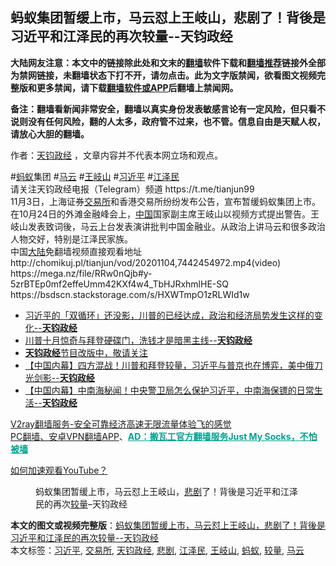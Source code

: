  <h2>蚂蚁集团暂缓上市，马云怼上王岐山，悲剧了！背後是习近平和江泽民的再次较量--天钧政经</h2> <p class="notice"><b>大陆网友注意：本文中的链接除此处和文末的<a href="https://github.com/bannedbook/fanqiang" >翻墙</a>软件下载和<a href="https://github.com/killgcd/justmysocks/blob/master/README.md">翻墙推荐</a>链接外全部为禁网链接，未翻墙状态下打不开，请勿点击。此为文字版禁闻，欲看图文视频完整版和更多禁闻，请下载<a href="https://github.com/bannedbook/fanqiang">翻墙软件或APP</a>后翻墙上禁闻网。</p><p>备注：翻墙看新闻非常安全，翻墙以真实身份发表敏感言论有一定风险，但只看不说则没有任何风险，翻的人太多，政府管不过来，也不管。信息自由是天赋人权，请放心大胆的翻墙。</b></p>  <div class="entry"> <p>作者：<a href="https://www.bannedbook.org/bnews/tag/%e5%a4%a9%e9%92%a7%e6%94%bf%e7%bb%8f/" class="st_tag internal_tag" rel="tag" title="标签 天钧政经 下的日志">天钧政经</a> ，文章内容并不代表本网立场和观点。</p> <figure></figure> <p>#<a href="https://www.bannedbook.org/bnews/tag/%e8%9a%82%e8%9a%81/" class="st_tag internal_tag" rel="tag" title="标签 蚂蚁 下的日志">蚂蚁</a>集团 #<a href="https://www.bannedbook.org/bnews/tag/%e9%a9%ac%e4%ba%91/" class="st_tag internal_tag" rel="tag" title="标签 马云 下的日志">马云</a> #<a href="https://www.bannedbook.org/bnews/tag/%e7%8e%8b%e5%b2%90%e5%b1%b1/" class="st_tag internal_tag" rel="tag" title="标签 王岐山 下的日志">王岐山</a> #<a href="https://www.bannedbook.org/bnews/tag/%e4%b9%a0%e8%bf%91%e5%b9%b3/" class="st_tag internal_tag" rel="tag" title="标签 习近平 下的日志">习近平</a> #<a href="https://www.bannedbook.org/bnews/tag/%e6%b1%9f%e6%b3%bd%e6%b0%91/" class="st_tag internal_tag" rel="tag" title="标签 江泽民 下的日志">江泽民</a><br /> 请关注天钧政经电报（Telegram）频道 https://t.me/tianjun99<br /> 11月3日，上海证券<a href="https://www.bannedbook.org/bnews/tag/%E4%BA%A4%E6%98%93%E6%89%80/" class="st_tag internal_tag" rel="tag" title="标签 交易所 下的日志">交易所</a>和香港交易所纷纷发布公告，宣布暂缓蚂蚁集团上市。在10月24日的外滩金融峰会上，<span class='wp_keywordlink_affiliate'><a href="https://www.bannedbook.org/" title="中国" target="_blank">中国</a></span>国家副主席王岐山以视频方式提出警告。王岐山发表致词後，马云上台发表演讲批判中国金融业。从政治上讲马云和很多政治人物交好，特别是江泽民家族。<br /> 中国<span class='wp_keywordlink_affiliate'><a href="https://www.bannedbook.org/" title="大陆" target="_blank">大陆</a></span>免翻墙视频直接观看地址<br /> http://chomikuj.pl/tianjun/vod/20201104,7442454972.mp4(video)<br /> https://mega.nz/file/RRw0nQjb#y-5zrBTEp0mf2effeUmm42KXf4w4_TbHJRxhmlHE-SQ<br /> https://bsdscn.stackstorage.com/s/HXWTmpO1zRLWId1w</p>  <ul class='op-related-articles' title='相关阅读'> <li><a href='https://www.bannedbook.org/bnews/bannedvideo/20201103/1424707.html' target='_blank'>习近平的「双循环」还没影，川普的已经达成，政治和经济局势发生这样的变化--<b>天钧政经</b></a></li> <li><a href='https://www.bannedbook.org/bnews/bannedvideo/20201027/1421130.html' target='_blank'>川普十月惊奇与拜登硬碟门，洗钱才是暗黑主线--<b>天钧政经</b></a></li> <li><a href='https://www.bannedbook.org/bnews/bannedvideo/20201020/1417213.html' target='_blank'><b>天钧政经</b>节目改版中，敬请关注</a></li> <li><a href='https://www.bannedbook.org/bnews/bannedvideo/20201009/1415510.html' target='_blank'>【中国内幕】四方混战！川普和拜登较量，习近平与普京也在博弈，美中俄刀光剑影--<b>天钧政经</b></a></li> <li><a href='https://www.bannedbook.org/bnews/bannedvideo/20201013/1415505.html' target='_blank'>【中国内幕】中南海秘闻！中央警卫局怎么保护习近平，中南海保镖的日常生活--<b>天钧政经</b></a></li> </ul> <p class="texttj"> <a href="https://www.bannedbook.org/forum23/topic22702.html" target="_blank">V2ray翻墙服务-安全可靠经济高速无限流量体验飞的感觉</a><br/> <a href="https://github.com/bannedbook/fanqiang/wiki/%E7%A6%81%E9%97%BB%E7%BD%91%E5%AE%89%E5%8D%93%E7%BF%BB%E5%A2%99%E6%96%B0%E9%97%BBAPP" target="_blank">PC翻墙、安卓VPN翻墙APP</a>、<span onclick="window.open('https://github.com/killgcd/justmysocks/blob/master/README.md')" style="font-weight:bold;color:#00A191;cursor:pointer;text-decoration:underline;outline:none">AD：搬瓦工官方翻墙服务Just My Socks，不怕被墙</span></p><p><a href="https://www.bannedbook.org/bnews/topimagenews/20180409/925596.html" target="_blank">如何加速观看YouTube？ </a></p> <figure class="op-interactive"><figcaption>蚂蚁集团暂缓上市，马云怼上王岐山，<a href="https://www.bannedbook.org/bnews/tag/%E6%82%B2%E5%89%A7/" class="st_tag internal_tag" rel="tag" title="标签 悲剧 下的日志">悲剧</a>了！背後是习近平和江泽民的再次<a href="https://www.bannedbook.org/bnews/tag/%E8%BE%83%E9%87%8F/" class="st_tag internal_tag" rel="tag" title="标签 较量 下的日志">较量</a>&#8211;天钧政经</figcaption></figure> </p> <a name='sharetosocial'></a>       <div><b>本文的图文或视频完整版</b>：<a href='https://www.bannedbook.org/bnews/bannedvideo/20201104/1425445.html'>蚂蚁集团暂缓上市，马云怼上王岐山，悲剧了！背後是习近平和江泽民的再次较量--天钧政经</a></div>  </div><!--END ENTRY--> <div class="postfooter"> <div>本文标签：<a href="https://www.bannedbook.org/bnews/tag/%e4%b9%a0%e8%bf%91%e5%b9%b3/" rel="tag">习近平</a>, <a href="https://www.bannedbook.org/bnews/tag/%E4%BA%A4%E6%98%93%E6%89%80/" rel="tag">交易所</a>, <a href="https://www.bannedbook.org/bnews/tag/%e5%a4%a9%e9%92%a7%e6%94%bf%e7%bb%8f/" rel="tag">天钧政经</a>, <a href="https://www.bannedbook.org/bnews/tag/%E6%82%B2%E5%89%A7/" rel="tag">悲剧</a>, <a href="https://www.bannedbook.org/bnews/tag/%e6%b1%9f%e6%b3%bd%e6%b0%91/" rel="tag">江泽民</a>, <a href="https://www.bannedbook.org/bnews/tag/%e7%8e%8b%e5%b2%90%e5%b1%b1/" rel="tag">王岐山</a>, <a href="https://www.bannedbook.org/bnews/tag/%e8%9a%82%e8%9a%81/" rel="tag">蚂蚁</a>, <a href="https://www.bannedbook.org/bnews/tag/%E8%BE%83%E9%87%8F/" rel="tag">较量</a>, <a href="https://www.bannedbook.org/bnews/tag/%e9%a9%ac%e4%ba%91/" rel="tag">马云</a></div>  </div><!--END POSTFOOTER--> 